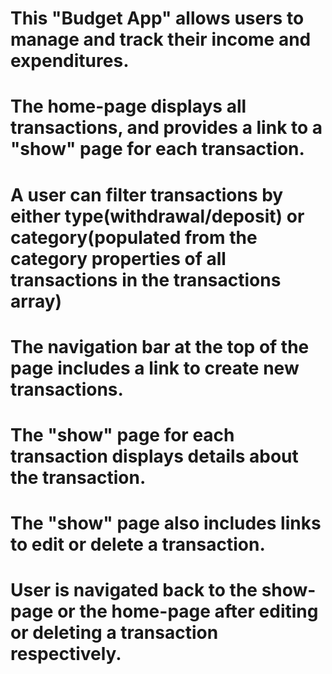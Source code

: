 # This "Budget App" allows users to manage and track their income and expenditures.

# The home-page displays all transactions, and provides a link to a "show" page for each transaction.

# A user can filter transactions by either type(withdrawal/deposit) or category(populated from the category properties of all transactions in the transactions array)

# 
# The navigation bar at the top of the page includes a link to create new transactions.

# The "show" page for each transaction displays details about the transaction.

# The "show" page also includes links to edit or delete a transaction.

# User is navigated back to the show-page or the home-page after editing or deleting a transaction respectively.
